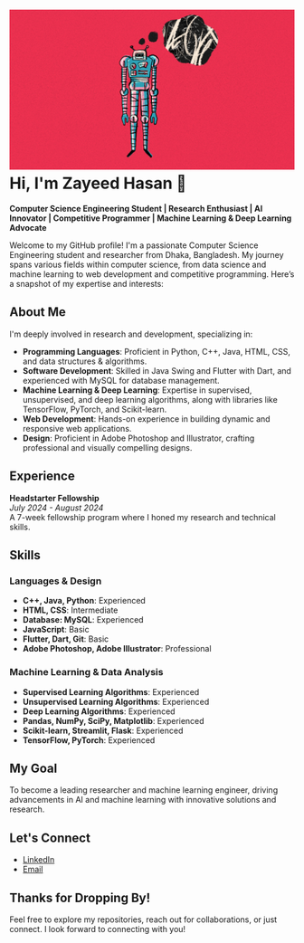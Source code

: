 # ![Profile GIF](ai-thoughts-digiday-gif.gif) Hi, I'm Zayeed Hasan 👋

**Computer Science Engineering Student | Research Enthusiast | AI Innovator | Competitive Programmer | Machine Learning & Deep Learning Advocate**

Welcome to my GitHub profile! I'm a passionate Computer Science Engineering student and researcher from Dhaka, Bangladesh. My journey spans various fields within computer science, from data science and machine learning to web development and competitive programming. Here’s a snapshot of my expertise and interests:

## About Me

I'm deeply involved in research and development, specializing in:

- **Programming Languages**: Proficient in Python, C++, Java, HTML, CSS, and data structures & algorithms.
- **Software Development**: Skilled in Java Swing and Flutter with Dart, and experienced with MySQL for database management.
- **Machine Learning & Deep Learning**: Expertise in supervised, unsupervised, and deep learning algorithms, along with libraries like TensorFlow, PyTorch, and Scikit-learn.
- **Web Development**: Hands-on experience in building dynamic and responsive web applications.
- **Design**: Proficient in Adobe Photoshop and Illustrator, crafting professional and visually compelling designs.

## Experience

**Headstarter Fellowship**  
*July 2024 - August 2024*  
A 7-week fellowship program where I honed my research and technical skills.

## Skills

### Languages & Design

- **C++, Java, Python**: Experienced
- **HTML, CSS**: Intermediate
- **Database: MySQL**: Experienced
- **JavaScript**: Basic
- **Flutter, Dart, Git**: Basic
- **Adobe Photoshop, Adobe Illustrator**: Professional

### Machine Learning & Data Analysis

- **Supervised Learning Algorithms**: Experienced
- **Unsupervised Learning Algorithms**: Experienced
- **Deep Learning Algorithms**: Experienced
- **Pandas, NumPy, SciPy, Matplotlib**: Experienced
- **Scikit-learn, Streamlit, Flask**: Experienced
- **TensorFlow, PyTorch**: Experienced

## My Goal

To become a leading researcher and machine learning engineer, driving advancements in AI and machine learning with innovative solutions and research.

## Let's Connect

- [LinkedIn](https://www.linkedin.com/in/your-profile)
- [Email](mailto:your-email@example.com)

## Thanks for Dropping By!

Feel free to explore my repositories, reach out for collaborations, or just connect. I look forward to connecting with you!
